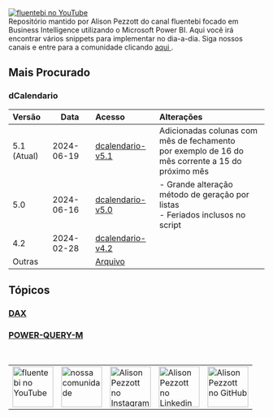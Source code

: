 <a href="https://www.youtube.com/@fluentebi" target="_blank">
  <img src="https://github.com/alisonpezzott/powerbi/blob/9f06bb851af832dedad9fa34cad406e956594cb3/assets/branding/header-git.png" alt="fluentebi no YouTube"/>
</a>
<br>
Repositório mantido por Alison Pezzott do canal fluentebi focado em Business Intelligence utilizando o Microsoft Power BI.
Aqui você irá encontrar vários snippets para implementar no dia-a-dia.
Siga nossos canais e entre para a comunidade clicando <a href="https://t.me/fluentebi" > aqui </a>.
<br>

## Mais Procurado

### dCalendario <br>

| Versão | Data | Acesso | Alterações |
| :- | - | :- | :- |
| 5.1 (Atual) | 2024-06-19 |[dcalendario-v5.1](https://github.com/alisonpezzott/powerbi/blob/main/power-query-m/dcalendario/dcalendario-v5.1)|Adicionadas colunas com mês de fechamento<br>por exemplo de 16 do mês corrente a 15 do próximo mês|
| 5.0 | 2024-06-16 |[dcalendario-v5.0](https://github.com/alisonpezzott/powerbi/blob/main/power-query-m/dcalendario/dcalendario-v5.0)|- Grande alteração método de geração por listas<br> - Feriados inclusos no script|
| 4.2 | 2024-02-28 | [dcalendario-v4.2](https://github.com/alisonpezzott/powerbi/blob/main/power-query-m/dcalendario/dcalendario-v4.2)||
| Outras |  | [Arquivo](https://github.com/alisonpezzott/powerbi/blob/main/power-query-m/dcalendario/arquivo)||

## Tópicos

### [DAX](https://github.com/alisonpezzott/powerbi/tree/main/dax)

### [POWER-QUERY-M](https://github.com/alisonpezzott/powerbi/tree/main/power-query-m) 

<br>

<table style="border-collapse: collapse; border: none;">
  <tr>
    <td style="border: none;">
      <a href="https://www.youtube.com/@fluentebi" target="_blank">
        <img src="https://github.com/alisonpezzott/powerbi/blob/main/assets/icons/youtube.png" alt="fluentebi no YouTube" style="width:80px;"/>
      </a>
    </td>
    <td style="border: none;">
      <a href="https://t.me/fluentebi" target="_blank">
        <img src="https://github.com/alisonpezzott/powerbi/blob/main/assets/icons/telegram.png" alt="nossa comunidade" style="width:80px;"/>
      </a>
    </td>
    <td style="border: none;">
      <a href="https://www.instagram.com/alisonpezzott" target="_blank">
        <img src="https://github.com/alisonpezzott/powerbi/blob/main/assets/icons/instagram.png" alt="Alison Pezzott no Instagram" style="width:80px;"/>
      </a>
    </td>
    <td style="border: none;">
      <a href="https://www.linkedin.com/in/alisonpezzott" target="_blank">
        <img src="https://github.com/alisonpezzott/powerbi/blob/main/assets/icons/linkedin.png" alt="Alison Pezzott no Linkedin" style="width:80px;"/>
      </a>
    </td>
    <td style="border: none;">
      <a href="https://www.github.com/alisonpezzott" target="_blank">
        <img src="https://github.com/alisonpezzott/powerbi/blob/main/assets/icons/github.png" alt="Alison Pezzott no GitHub" style="width:80px;"/>
      </a>
    </td>
  </tr>
</table>


